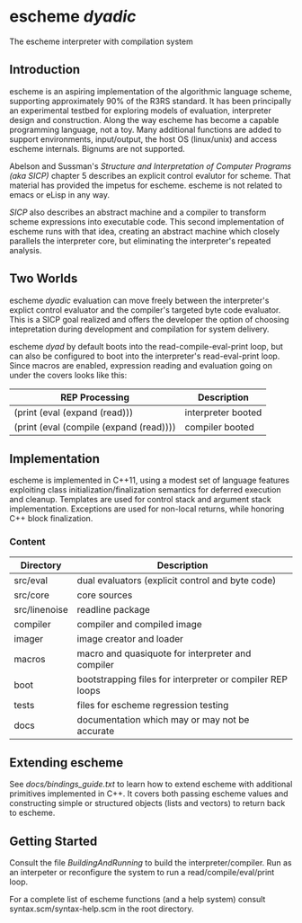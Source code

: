 escheme _dyadic_
================

The escheme interpreter with compilation system

## Introduction

escheme is an aspiring implementation of the algorithmic language scheme, 
supporting approximately 90% of the R3RS standard. It has been principally an experimental
testbed for exploring models of evaluation, interpreter design and construction.
Along the way escheme has become a capable programming language, not a toy.
Many additional functions are added to support environments, input/output, the host OS 
(linux/unix) and access escheme internals. Bignums are not supported.

Abelson and Sussman's _Structure and Interpretation of Computer Programs (aka SICP)_ chapter 5 describes 
an explicit control evalutor for scheme. That material has provided the impetus for escheme. 
escheme is not related to emacs or eLisp in any way.

_SICP_ also describes an abstract machine and a compiler to transform 
scheme expressions into executable code. This second implementation of escheme runs
with that idea, creating an abstract machine which closely parallels the
interpreter core, but eliminating the interpreter's repeated analysis.

## Two Worlds

escheme _dyadic_ evaluation can move freely between the interpreter's explict control 
evaluator and the compiler's targeted byte code evaluator. This is a SICP goal realized and
offers the developer the option of choosing intepretation during development
and compilation for system delivery.

escheme _dyad_ by default boots into the read-compile-eval-print loop, but can also 
be configured to boot into the interpreter's read-eval-print loop. Since macros are enabled,
expression reading and evaluation going on under the covers looks like this:

| REP Processing        | Description                                        |
| ---------------- | ---------------------------------------------------|
| (print (eval (expand (read))) | interpreter booted |
| (print (eval (compile (expand (read)))) | compiler booted |

## Implementation 

escheme is implemented in C++11, using a modest set of language features
exploiting class initialization/finalization semantics for deferred execution 
and cleanup. Templates are used for control stack and argument stack 
implementation. Exceptions are used for non-local returns, 
while honoring C++ block finalization.

### Content
  
| Directory        | Description                                        |
| ---------------- | ---------------------------------------------------|
|  src/eval    |    dual evaluators (explicit control and byte code)|
|  src/core    |    core sources|
|  src/linenoise|  readline package|
|  compiler  | compiler and compiled image |
|  imager | image creator and loader |
|  macros   |  macro and quasiquote for interpreter and compiler |
|  boot | bootstrapping files for interpreter or compiler REP loops|
|  tests  |    files for escheme regression testing|
|  docs |      documentation which may or may not be accurate|

## Extending escheme

See _docs/bindings_guide.txt_ to learn how to extend escheme with additional 
primitives implemented in C++. It covers both passing escheme 
values and constructing simple or structured objects (lists and vectors) to
return back to escheme.

## Getting Started

Consult the file _BuildingAndRunning_ to build the interpreter/compiler. Run as an 
interpeter or reconfigure the system to run a read/compile/eval/print loop.

For a complete list of escheme functions (and a help system) consult syntax.scm/syntax-help.scm in the 
root directory.
